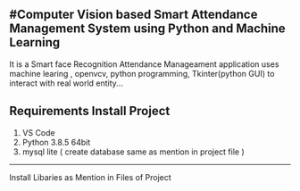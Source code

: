 #Computer Vision based Smart Attendance Management System using Python and Machine Learning
-----------------------------
It is a Smart face Recognition Attendance Manageament application uses machine learing , openvcv, python programming, Tkinter(python GUI) to interact with real world entity...

Requirements Install Project 
-----------------------------
1. VS Code
2. Python 3.8.5 64bit 
3. mysql lite ( create database same as mention in project file )
-----------------------------
Install Libaries as Mention in Files of Project 
